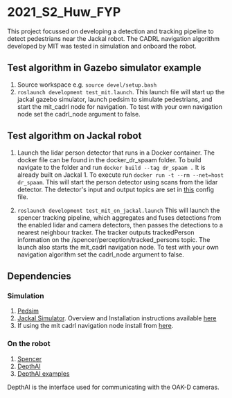 # 2021_S2_Huw_FYP

This project focussed on developing a detection and tracking pipeline to detect pedestrians near the Jackal robot. The CADRL navigation algorithm developed by MIT was tested in simulation and onboard the robot. 

## Test algorithm in Gazebo simulator example

1. Source workspace e.g. `source devel/setup.bash`
2. `roslaunch development test_mit.launch`. This launch file will start up the jackal gazebo simulator, launch pedsim to simulate pedestrians, and start the mit_cadrl node for navigation. To test with your own navigation node set the cadrl_node argument to false. 

## Test algorithm on Jackal robot

1. Launch the lidar person detector that runs in a Docker container. The docker file can be found in the docker_dr_spaam folder. To build navigate to the folder and run `docker build --tag dr_spaam .` It is already built on Jackal 1. To execute run `docker run -t --rm --net=host dr_spaam`. This will start the person detector using scans from the lidar detector. The detector's input and output topics are set in [this](docker_dr_spaam/config/topics.yaml) config file.
  
2. `roslaunch development test_mit_on_jackal.launch` This will launch the spencer tracking pipeline, which aggregates and fuses detections from the enabled lidar and camera detectors, then passes the detections to a nearest neighbour tracker. The tracker outputs trackedPerson information on the /spencer/perception/tracked_persons topic. The launch also starts the mit_cadrl navigation node. To test with your own navigation algorithm set the cadrl_node argument to false. 

## Dependencies

### Simulation

1. [Pedsim](https://github.com/srl-freiburg/pedsim_ros)
2. [Jackal Simulator](https://github.com/jackal/jackal_simulator). Overview and Installation instructions available [here](https://www.clearpathrobotics.com/assets/guides/kinetic/jackal/simulation.html)
3. If using the mit cadrl navigation node install from [here](https://github.com/mit-acl/cadrl_ros).

### On the robot
1. [Spencer](https://github.com/hri-group/spencer_people_tracking)
2. [DepthAI](https://github.com/luxonis/depthai-ros)
3. [DepthAI examples](https://github.com/hri-group/depthai-ros-examples)

DepthAI is the interface used for communicating with the OAK-D cameras. 
